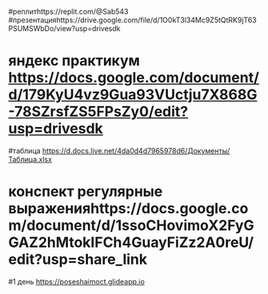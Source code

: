 
#реплитhttps://replit.com/@Sab543
#презентацияhttps://drive.google.com/file/d/1O0kT3l34Mc9Z5tQtRK9jT63PSUMSWbDo/view?usp=drivesdk
# яндекс практикум https://docs.google.com/document/d/179KyU4vz9Gua93VUctju7X868G-78SZrsfZS5FPsZy0/edit?usp=drivesdk
#таблица https://d.docs.live.net/4da0d4d7965978d6/Документы/Таблица.xlsx
# конспект регулярные выраженияhttps://docs.google.com/document/d/1ssoCHovimoX2FyGGAZ2hMtokIFCh4GuayFiZz2A0reU/edit?usp=share_link
#1 день https://poseshaimoct.glideapp.io
